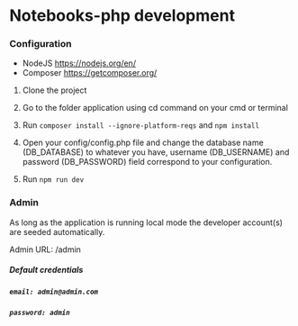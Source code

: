 # Notebooks-php development

### Configuration ###

- NodeJS https://nodejs.org/en/
- Composer https://getcomposer.org/

1. Clone the project

2. Go to the folder application using cd command on your cmd or terminal

3. Run ```composer install --ignore-platform-reqs``` and ```npm install```

4. Open your config/config.php file and change the database name (DB_DATABASE) to whatever you have, username (DB_USERNAME) and password (DB_PASSWORD) field correspond to your configuration.

5. Run ```npm run dev```

### Admin ###
As long as the application is running local mode the developer account(s) are seeded automatically.

Admin URL: /admin

##### Default credentials
##### `email: admin@admin.com`
##### `password: admin`


